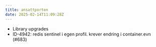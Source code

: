```yaml
---
title: ansattporten
date: 2025-02-14T11:09:28Z
---
```

- Library upgrades
- ID-4942: redis sentinel i egen profil. krever endring i container.evn (#683)

